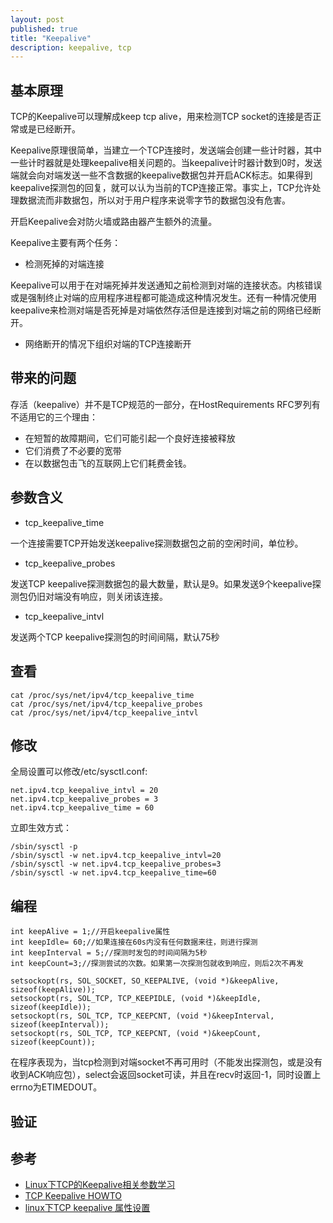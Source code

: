 ```yaml
---
layout: post
published: true
title: "Keepalive"
description: keepalive, tcp
---
```

## 基本原理
TCP的Keepalive可以理解成keep tcp alive，用来检测TCP socket的连接是否正常或是已经断开。

Keepalive原理很简单，当建立一个TCP连接时，发送端会创建一些计时器，其中一些计时器就是处理keepalive相关问题的。当keepalive计时器计数到0时，发送端就会向对端发送一些不含数据的keepalive数据包并开启ACK标志。如果得到keepalive探测包的回复，就可以认为当前的TCP连接正常。事实上，TCP允许处理数据流而非数据包，所以对于用户程序来说零字节的数据包没有危害。

开启Keepalive会对防火墙或路由器产生额外的流量。

Keepalive主要有两个任务：

- 检测死掉的对端连接

Keepalive可以用于在对端死掉并发送通知之前检测到对端的连接状态。内核错误或是强制终止对端的应用程序进程都可能造成这种情况发生。还有一种情况使用keepalive来检测对端是否死掉是对端依然存活但是连接到对端之前的网络已经断开。

- 网络断开的情况下组织对端的TCP连接断开

## 带来的问题
存活（keepalive）并不是TCP规范的一部分，在HostRequirements RFC罗列有不适用它的三个理由：
- 在短暂的故障期间，它们可能引起一个良好连接被释放 
- 它们消费了不必要的宽带 
- 在以数据包击飞的互联网上它们耗费金钱。

## 参数含义
- tcp_keepalive_time

一个连接需要TCP开始发送keepalive探测数据包之前的空闲时间，单位秒。

- tcp_keepalive_probes

发送TCP keepalive探测数据包的最大数量，默认是9。如果发送9个keepalive探测包仍旧对端没有响应，则关闭该连接。

- tcp_keepalive_intvl

发送两个TCP keepalive探测包的时间间隔，默认75秒

## 查看

```
cat /proc/sys/net/ipv4/tcp_keepalive_time
cat /proc/sys/net/ipv4/tcp_keepalive_probes
cat /proc/sys/net/ipv4/tcp_keepalive_intvl
```

## 修改

全局设置可以修改/etc/sysctl.conf:

```
net.ipv4.tcp_keepalive_intvl = 20
net.ipv4.tcp_keepalive_probes = 3
net.ipv4.tcp_keepalive_time = 60
```

立即生效方式：

```
/sbin/sysctl -p
/sbin/sysctl -w net.ipv4.tcp_keepalive_intvl=20
/sbin/sysctl -w net.ipv4.tcp_keepalive_probes=3
/sbin/sysctl -w net.ipv4.tcp_keepalive_time=60
```

## 编程

```
int keepAlive = 1;//开启keepalive属性
int keepIdle= 60;//如果连接在60s内没有任何数据来往，则进行探测
int keepInterval = 5;//探测时发包的时间间隔为5秒
int keepCount=3;//探测尝试的次数。如果第一次探测包就收到响应，则后2次不再发

setsockopt(rs, SOL_SOCKET, SO_KEEPALIVE, (void *)&keepAlive, sizeof(keepAlive));
setsockopt(rs, SOL_TCP, TCP_KEEPIDLE, (void *)&keepIdle, sizeof(keepIdle));
setsockopt(rs, SOL_TCP, TCP_KEEPCNT, (void *)&keepInterval, sizeof(keepInterval));
setsockopt(rs, SOL_TCP, TCP_KEEPCNT, (void *)&keepCount, sizeof(keepCount));
```
在程序表现为，当tcp检测到对端socket不再可用时（不能发出探测包，或是没有收到ACK响应包），select会返回socket可读，并且在recv时返回-1，同时设置上errno为ETIMEDOUT。

## 验证



## 参考
- [Linux下TCP的Keepalive相关参数学习](http://www.linuxidc.com/Linux/2015-03/115321.htm)
- [TCP Keepalive HOWTO](http://tldp.org/HOWTO/TCP-Keepalive-HOWTO/index.html)
- [linux下TCP keepalive 属性设置](http://blog.csdn.net/sunxiaopengsun/article/details/56842748)
